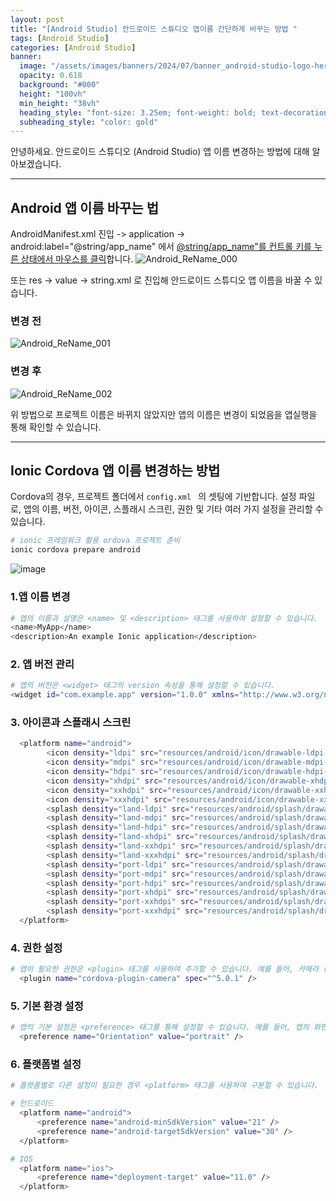 ```yaml
---
layout: post
title: "[Android Studio] 안드로이드 스튜디오 앱이름 간단하게 바꾸는 방법 "
tags: [Android Studio]
categories: [Android Studio]
banner:
  image: "/assets/images/banners/2024/07/banner_android-studio-logo-hero.jpg"
  opacity: 0.618
  background: "#000"
  height: "100vh"
  min_height: "38vh"
  heading_style: "font-size: 3.25em; font-weight: bold; text-decoration: underline"
  subheading_style: "color: gold"
--- 
```


안녕하세요.
안드로이드 스튜디오 (Android Studio) 앱 이름 변경하는 방법에 대해 알아보겠습니다. 

---

## Android 앱 이름 바꾸는 법

AndroidManifest.xml 진입 -> application -> android:label="@string/app_name" 에서 <U>@string/app_name"를 컨트롤 키를 누른 상태에서 마우스를 클릭</U>합니다.
![Android_ReName_000](https://github.com/yunsungjoong/yunsungjoong.github.io/assets/96567925/92cf09b1-cc12-430f-8340-ef392c9de4be)


또는 res -> value -> string.xml 로 진입해 안드로이드 스튜디오 앱 이름을 바꿀 수 있습니다.

### 변경 전
![Android_ReName_001](https://github.com/yunsungjoong/yunsungjoong.github.io/assets/96567925/3e5943a1-3c85-4473-885c-8f617a7cd1ff)

### 변경 후
![Android_ReName_002](https://github.com/yunsungjoong/yunsungjoong.github.io/assets/96567925/195f75b6-92a2-4d22-8f5c-00d23556c09c)


위 방법으로 프로젝트 이름은 바뀌지 않았지만 앱의 이름은 변경이 되었음을 앱실행을 통해 확인할 수 있습니다.

--- 

## Ionic Cordova 앱 이름 변경하는 방법

Cordova의 경우, 프로젝트 폴더에서  `config.xml `  의 셋팅에 기반합니다.
설정 파일로, 앱의 이름, 버전, 아이콘, 스플래시 스크린, 권한 및 기타 여러 가지 설정을 관리할 수 있습니다.

```zsh
# ionic 프레임워크 활용 ordova 프로젝트 준비
ionic cordova prepare android
```


![image](https://github.com/user-attachments/assets/d61c11c1-fd85-4fc5-980c-a37703a30e7e)

### 1.앱 이름 변경
```zsh
# 앱의 이름과 설명은 <name> 및 <description> 태그를 사용하여 설정할 수 있습니다.
<name>MyApp</name>
<description>An example Ionic application</description>
```

### 2. 앱 버전 관리
```zsh
# 앱의 버전은 <widget> 태그의 version 속성을 통해 설정할 수 있습니다.
<widget id="com.example.app" version="1.0.0" xmlns="http://www.w3.org/ns/widgets" xmlns:cdv="http://cordova.apache.org/ns/1.0">
```

### 3. 아이콘과 스플래시 스크린 

```zsh
  <platform name="android">
        <icon density="ldpi" src="resources/android/icon/drawable-ldpi-icon.png" />
        <icon density="mdpi" src="resources/android/icon/drawable-mdpi-icon.png" />
        <icon density="hdpi" src="resources/android/icon/drawable-hdpi-icon.png" />
        <icon density="xhdpi" src="resources/android/icon/drawable-xhdpi-icon.png" />
        <icon density="xxhdpi" src="resources/android/icon/drawable-xxhdpi-icon.png" />
        <icon density="xxxhdpi" src="resources/android/icon/drawable-xxxhdpi-icon.png" />
        <splash density="land-ldpi" src="resources/android/splash/drawable-land-ldpi-screen.png" />
        <splash density="land-mdpi" src="resources/android/splash/drawable-land-mdpi-screen.png" />
        <splash density="land-hdpi" src="resources/android/splash/drawable-land-hdpi-screen.png" />
        <splash density="land-xhdpi" src="resources/android/splash/drawable-land-xhdpi-screen.png" />
        <splash density="land-xxhdpi" src="resources/android/splash/drawable-land-xxhdpi-screen.png" />
        <splash density="land-xxxhdpi" src="resources/android/splash/drawable-land-xxxhdpi-screen.png" />
        <splash density="port-ldpi" src="resources/android/splash/drawable-port-ldpi-screen.png" />
        <splash density="port-mdpi" src="resources/android/splash/drawable-port-mdpi-screen.png" />
        <splash density="port-hdpi" src="resources/android/splash/drawable-port-hdpi-screen.png" />
        <splash density="port-xhdpi" src="resources/android/splash/drawable-port-xhdpi-screen.png" />
        <splash density="port-xxhdpi" src="resources/android/splash/drawable-port-xxhdpi-screen.png" />
        <splash density="port-xxxhdpi" src="resources/android/splash/drawable-port-xxxhdpi-screen.png" />
  </platform>
```

### 4. 권한 설정 

```zsh
# 앱이 필요한 권한은 <plugin> 태그를 사용하여 추가할 수 있습니다. 예를 들어, 카메라 접근 권한을 추가하려면
  <plugin name="cordova-plugin-camera" spec="^5.0.1" />
```

### 5. 기본 환경 설정
```zsh
# 앱의 기본 설정은 <preference> 태그를 통해 설정할 수 있습니다. 예를 들어, 앱의 화면 방향을 잠그려면
  <preference name="Orientation" value="portrait" />
```

### 6. 플랫폼별 설정

```zsh
# 플랫폼별로 다른 설정이 필요한 경우 <platform> 태그를 사용하여 구분할 수 있습니다.

# 안드로이드
  <platform name="android">
      <preference name="android-minSdkVersion" value="21" />
      <preference name="android-targetSdkVersion" value="30" />
  </platform>

# IOS
  <platform name="ios">
      <preference name="deployment-target" value="11.0" />
  </platform>
```

